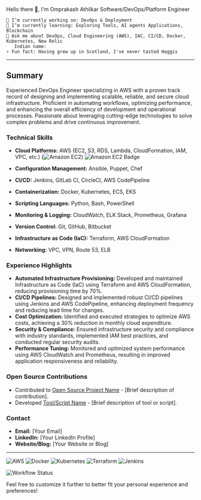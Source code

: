 Hello there 👋, I'm Omprakash Athilkar
Software/DevOps/Platform Engineer

    🔭 I’m currently working on: DevOps & Deployment 
    🌱 I’m currently learning: Exploring Tools, AI agents Applications, Blockchain
    💬 Ask me about DevOps, Cloud Engineering (AWS), IAC, CI/CD, Docker, Kubernetes, New Relic
       Indian name:
    ⚡ Fun fact: Having grew up in Scotland, I've never tasted Haggis


---

## Summary

Experienced DevOps Engineer specializing in AWS with a proven track record of designing and implementing scalable, reliable, and secure cloud infrastructure. Proficient in automating workflows, optimizing performance, and enhancing the overall efficiency of development and operational processes. Passionate about leveraging cutting-edge technologies to solve complex problems and drive continuous improvement.

### Technical Skills
- **Cloud Platforms:** AWS (EC2, S3, RDS, Lambda, CloudFormation, IAM, VPC, etc.)
  (![Amazon EC2](https://img.shields.io/badge/Amazon%20EC2-F90?logo=amazonec2&logoColor=fff&style=plastic))
  ![Amazon EC2 Badge](https://img.shields.io/badge/Amazon%20EC2-F90?logo=amazonec2&logoColor=fff&style=flat-square)

- **Configuration Management:** Ansible, Puppet, Chef
- **CI/CD:** Jenkins, GitLab CI, CircleCI, AWS CodePipeline
- **Containerization:** Docker, Kubernetes, ECS, EKS
- **Scripting Languages:** Python, Bash, PowerShell
- **Monitoring & Logging:** CloudWatch, ELK Stack, Prometheus, Grafana
- **Version Control:** Git, GitHub, Bitbucket
- **Infrastructure as Code (IaC):** Terraform, AWS CloudFormation
- **Networking:** VPC, VPN, Route 53, ELB

### Experience Highlights
- **Automated Infrastructure Provisioning:** Developed and maintained Infrastructure as Code (IaC) using Terraform and AWS CloudFormation, reducing provisioning time by 70%.
- **CI/CD Pipelines:** Designed and implemented robust CI/CD pipelines using Jenkins and AWS CodePipeline, enhancing deployment frequency and reducing lead time for changes.
- **Cost Optimization:** Identified and executed strategies to optimize AWS costs, achieving a 30% reduction in monthly cloud expenditure.
- **Security & Compliance:** Ensured infrastructure security and compliance with industry standards, implemented IAM best practices, and conducted regular security audits.
- **Performance Tuning:** Monitored and optimized system performance using AWS CloudWatch and Prometheus, resulting in improved application responsiveness and reliability.

### Open Source Contributions
- Contributed to [Open Source Project Name](link) - [Brief description of contribution].
- Developed [Tool/Script Name](link) - [Brief description of tool or script].

### Contact
- **Email:** [Your Email]
- **LinkedIn:** [Your LinkedIn Profile]
- **Website/Blog:** [Your Website or Blog]

---

![AWS](https://img.shields.io/badge/AWS-232F3E?style=for-the-badge&logo=amazon-aws&logoColor=white)
![Docker](https://img.shields.io/badge/Docker-2496ED?style=for-the-badge&logo=docker&logoColor=white)
![Kubernetes](https://img.shields.io/badge/Kubernetes-326CE5?style=for-the-badge&logo=kubernetes&logoColor=white)
![Terraform](https://img.shields.io/badge/Terraform-7B42BC?style=for-the-badge&logo=terraform&logoColor=white)
![Jenkins](https://img.shields.io/badge/Jenkins-D24939?style=for-the-badge&logo=jenkins&logoColor=white)

![Workflow Status](https://github.com/user/repo/actions/workflows/workflow.yml/badge.svg)



Feel free to customize it further to better fit your personal experience and preferences!

